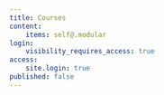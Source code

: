 ```yaml
---
title: Courses
content:
    items: self@.modular
login:
    visibility_requires_access: true
access:
    site.login: true
published: false
---
```


